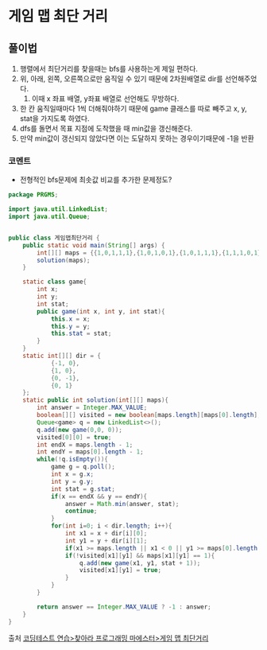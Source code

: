 # 게임 맵 최단 거리

## 풀이법
1. 행렬에서 최단거리를 찾을때는 bfs를 사용하는게 제일 편하다.
2. 위, 아래, 왼쪽, 오른쪽으로만 움직일 수 있기 때문에 2차원배열로 dir를 선언해주었다.
   1. 이때 x 좌표 배열, y좌표 배열로 선언해도 무방하다. 
3. 한 칸 움직일때마다 1씩 더해줘야하기 때문에 game 클래스를 따로 빼주고 x, y, stat을 가지도록 하였다.
4. dfs를 돌면서 목표 지점에 도착했을 때 min값을 갱신해준다.
5. 만약 min값이 갱신되지 않았다면 이는 도달하지 못하는 경우이기때문에 -1을 반환
 
### 코멘트 
- 전형적인 bfs문제에 최솟값 비교를 추가한 문제정도?
```java
package PRGMS;

import java.util.LinkedList;
import java.util.Queue;


public class 게임맵최단거리 {
    public static void main(String[] args) {
        int[][] maps = {{1,0,1,1,1},{1,0,1,0,1},{1,0,1,1,1},{1,1,1,0,1},{0,0,0,0,1}};
        solution(maps);
    }

    static class game{
        int x;
        int y;
        int stat;
        public game(int x, int y, int stat){
            this.x = x;
            this.y = y;
            this.stat = stat;
        }
    }
    static int[][] dir = {
            {-1, 0},
            {1, 0},
            {0, -1},
            {0, 1}
    };
    static public int solution(int[][] maps){
        int answer = Integer.MAX_VALUE;
        boolean[][] visited = new boolean[maps.length][maps[0].length];
        Queue<game> q = new LinkedList<>();
        q.add(new game(0,0, 0));
        visited[0][0] = true;
        int endX = maps.length - 1;
        int endY = maps[0].length - 1;
        while(!q.isEmpty()){
            game g = q.poll();
            int x = g.x;
            int y = g.y;
            int stat = g.stat;
            if(x == endX && y == endY){
                answer = Math.min(answer, stat);
                continue;
            }
            for(int i=0; i < dir.length; i++){
                int x1 = x + dir[i][0];
                int y1 = y + dir[i][1];
                if(x1 >= maps.length || x1 < 0 || y1 >= maps[0].length || y1 < 0) continue;
                if(!visited[x1][y1] && maps[x1][y1] == 1){
                    q.add(new game(x1, y1, stat + 1));
                    visited[x1][y1] = true;
                }
            }
        }

        return answer == Integer.MAX_VALUE ? -1 : answer;
    }
}

```

출처 [코딩테스트 연습>찾아라 프로그래밍 마에스터>게임 맵 최단거리](https://programmers.co.kr/learn/courses/30/lessons/1844)